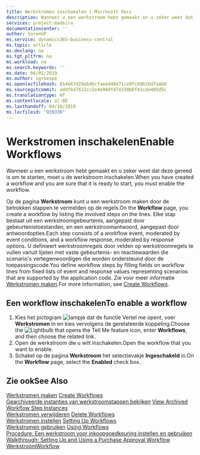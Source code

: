 ```yaml
---
title: Werkstromen inschakelen | Microsoft Docs
description: Wanneer u een werkstroom hebt gemaakt en u zeker weet dat deze gereed is om te starten, moet u de werkstroom inschakelen.
services: project-madeira
documentationcenter: ''
author: SorenGP
ms.service: dynamics365-business-central
ms.topic: article
ms.devlang: na
ms.tgt_pltfrm: na
ms.workload: na
ms.search.keywords: ''
ms.date: 04/01/2019
ms.author: sgroespe
ms.openlocfilehash: 814e67d24abd6cfaeed48471ce9fc60b2bdfaab8
ms.sourcegitcommit: addfb47612cc2e4e98dfd7e338b6f41cde405d5c
ms.translationtype: HT
ms.contentlocale: nl-BE
ms.lasthandoff: 04/16/2019
ms.locfileid: "939336"
---
```

# <a name="enable-workflows"></a><span data-ttu-id="81dd5-103">Werkstromen inschakelen</span><span class="sxs-lookup"><span data-stu-id="81dd5-103">Enable Workflows</span></span>
<span data-ttu-id="81dd5-104">Wanneer u een werkstroom hebt gemaakt en u zeker weet dat deze gereed is om te starten, moet u de werkstroom inschakelen.</span><span class="sxs-lookup"><span data-stu-id="81dd5-104">When you have created a workflow and you are sure that it is ready to start, you must enable the workflow.</span></span>  

 <span data-ttu-id="81dd5-105">Op de pagina **Werkstroom** kunt u een werkstroom maken door de betrokken stappen te vermelden op de regels.</span><span class="sxs-lookup"><span data-stu-id="81dd5-105">On the **Workflow** page, you create a workflow by listing the involved steps on the lines.</span></span> <span data-ttu-id="81dd5-106">Elke stap bestaat uit een werkstroomgebeurtenis, aangepast door gebeurtenistoestanden, en een werkstroomantwoord, aangepast door antwoordopties.</span><span class="sxs-lookup"><span data-stu-id="81dd5-106">Each step consists of a workflow event, moderated by event conditions, and a workflow response, moderated by response options.</span></span> <span data-ttu-id="81dd5-107">U definieert werkstroomregels door velden op werkstroomregels te vullen vanuit lijsten met vaste gebeurtenis- en reactiewaarden die scenario's vertegenwoordigen die worden ondersteund door de toepassingscode.</span><span class="sxs-lookup"><span data-stu-id="81dd5-107">You define workflow steps by filling fields on workflow lines from fixed lists of event and response values representing scenarios that are supported by the application code.</span></span> <span data-ttu-id="81dd5-108">Zie voor meer informatie [Werkstromen maken](across-how-to-create-workflows.md).</span><span class="sxs-lookup"><span data-stu-id="81dd5-108">For more information, see [Create Workflows](across-how-to-create-workflows.md).</span></span>  

## <a name="to-enable-a-workflow"></a><span data-ttu-id="81dd5-109">Een workflow inschakelen</span><span class="sxs-lookup"><span data-stu-id="81dd5-109">To enable a workflow</span></span>  
1.  <span data-ttu-id="81dd5-110">Kies het pictogram ![lampje dat de functie Vertel me opent](media/ui-search/search_small.png "Vertel me wat u wilt doen"), voer **Werkstromen** in en kies vervolgens de gerelateerde koppeling.</span><span class="sxs-lookup"><span data-stu-id="81dd5-110">Choose the ![Lightbulb that opens the Tell Me feature](media/ui-search/search_small.png "Tell me what you want to do") icon, enter **Workflows**, and then choose the related link.</span></span>  
2.  <span data-ttu-id="81dd5-111">Open de werkstroom die u wilt inschakelen.</span><span class="sxs-lookup"><span data-stu-id="81dd5-111">Open the workflow that you want to enable.</span></span>  
3.  <span data-ttu-id="81dd5-112">Schakel op de pagina **Werkstroom** het selectievakje **Ingeschakeld** in.</span><span class="sxs-lookup"><span data-stu-id="81dd5-112">On the **Workflow** page, select the **Enabled** check box.</span></span>  

## <a name="see-also"></a><span data-ttu-id="81dd5-113">Zie ook</span><span class="sxs-lookup"><span data-stu-id="81dd5-113">See Also</span></span>  
 <span data-ttu-id="81dd5-114">[Werkstromen maken](across-how-to-create-workflows.md) </span><span class="sxs-lookup"><span data-stu-id="81dd5-114">[Create Workflows](across-how-to-create-workflows.md) </span></span>  
 <span data-ttu-id="81dd5-115">[Gearchiveerde instanties van werkstroomstappen bekijken](across-how-to-view-archived-workflow-step-instances.md) </span><span class="sxs-lookup"><span data-stu-id="81dd5-115">[View Archived Workflow Step Instances](across-how-to-view-archived-workflow-step-instances.md) </span></span>  
 <span data-ttu-id="81dd5-116">[Werkstromen verwijderen](across-how-to-delete-workflows.md) </span><span class="sxs-lookup"><span data-stu-id="81dd5-116">[Delete Workflows](across-how-to-delete-workflows.md) </span></span>  
 <span data-ttu-id="81dd5-117">[Werkstromen instellen](across-set-up-workflows.md) </span><span class="sxs-lookup"><span data-stu-id="81dd5-117">[Setting Up Workflows](across-set-up-workflows.md) </span></span>  
 <span data-ttu-id="81dd5-118">[Werkstromen gebruiken](across-use-workflows.md) </span><span class="sxs-lookup"><span data-stu-id="81dd5-118">[Using Workflows](across-use-workflows.md) </span></span>  
 <span data-ttu-id="81dd5-119">[Procedure: Een werkstroom voor inkoopgoedkeuring instellen en gebruiken](walkthrough-setting-up-and-using-a-purchase-approval-workflow.md) </span><span class="sxs-lookup"><span data-stu-id="81dd5-119">[Walkthrough: Setting Up and Using a Purchase Approval Workflow](walkthrough-setting-up-and-using-a-purchase-approval-workflow.md) </span></span>  
 [<span data-ttu-id="81dd5-120">Werkstroom</span><span class="sxs-lookup"><span data-stu-id="81dd5-120">Workflow</span></span>](across-workflow.md)   
